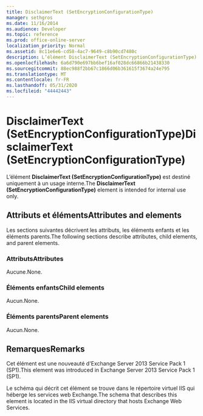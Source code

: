 ```yaml
---
title: DisclaimerText (SetEncryptionConfigurationType)
manager: sethgros
ms.date: 11/16/2014
ms.audience: Developer
ms.topic: reference
ms.prod: office-online-server
localization_priority: Normal
ms.assetid: 8c11e6e6-cd58-4ac7-9649-c8b90cd7480c
description: L’élément DisclaimerText (SetEncryptionConfigurationType) est destiné uniquement à un usage interne.
ms.openlocfilehash: 6a6d790e697bb6bef16af028dc66866b21438330
ms.sourcegitcommit: 88ec988f2bb67c1866d06b361615f3674a24e795
ms.translationtype: MT
ms.contentlocale: fr-FR
ms.lasthandoff: 05/31/2020
ms.locfileid: "44442443"
---
```

# <a name="disclaimertext-setencryptionconfigurationtype"></a><span data-ttu-id="2c87f-103">DisclaimerText (SetEncryptionConfigurationType)</span><span class="sxs-lookup"><span data-stu-id="2c87f-103">DisclaimerText (SetEncryptionConfigurationType)</span></span>

<span data-ttu-id="2c87f-104">L’élément **DisclaimerText (SetEncryptionConfigurationType)** est destiné uniquement à un usage interne.</span><span class="sxs-lookup"><span data-stu-id="2c87f-104">The **DisclaimerText (SetEncryptionConfigurationType)** element is intended for internal use only.</span></span> 

## <a name="attributes-and-elements"></a><span data-ttu-id="2c87f-105">Attributs et éléments</span><span class="sxs-lookup"><span data-stu-id="2c87f-105">Attributes and elements</span></span>

<span data-ttu-id="2c87f-106">Les sections suivantes décrivent les attributs, les éléments enfants et les éléments parents.</span><span class="sxs-lookup"><span data-stu-id="2c87f-106">The following sections describe attributes, child elements, and parent elements.</span></span>
  
### <a name="attributes"></a><span data-ttu-id="2c87f-107">Attributs</span><span class="sxs-lookup"><span data-stu-id="2c87f-107">Attributes</span></span>

<span data-ttu-id="2c87f-108">Aucune.</span><span class="sxs-lookup"><span data-stu-id="2c87f-108">None.</span></span>
  
### <a name="child-elements"></a><span data-ttu-id="2c87f-109">Éléments enfants</span><span class="sxs-lookup"><span data-stu-id="2c87f-109">Child elements</span></span>

<span data-ttu-id="2c87f-110">Aucun.</span><span class="sxs-lookup"><span data-stu-id="2c87f-110">None.</span></span>
  
### <a name="parent-elements"></a><span data-ttu-id="2c87f-111">Éléments parents</span><span class="sxs-lookup"><span data-stu-id="2c87f-111">Parent elements</span></span>

<span data-ttu-id="2c87f-112">Aucun.</span><span class="sxs-lookup"><span data-stu-id="2c87f-112">None.</span></span>
  
## <a name="remarks"></a><span data-ttu-id="2c87f-113">Remarques</span><span class="sxs-lookup"><span data-stu-id="2c87f-113">Remarks</span></span>

<span data-ttu-id="2c87f-114">Cet élément est une nouveauté d'Exchange Server 2013 Service Pack 1 (SP1).</span><span class="sxs-lookup"><span data-stu-id="2c87f-114">This element was introduced in Exchange Server 2013 Service Pack 1 (SP1).</span></span>
  
<span data-ttu-id="2c87f-115">Le schéma qui décrit cet élément se trouve dans le répertoire virtuel IIS qui héberge les services web Exchange.</span><span class="sxs-lookup"><span data-stu-id="2c87f-115">The schema that describes this element is located in the IIS virtual directory that hosts Exchange Web Services.</span></span>
  


